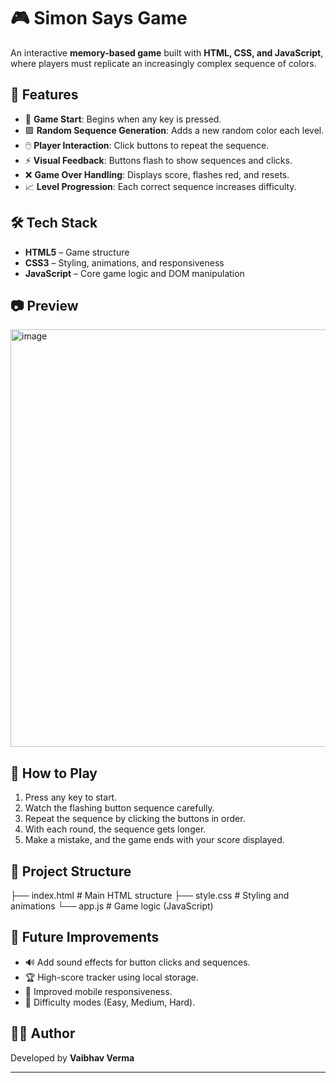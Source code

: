 # 🎮 Simon Says Game  

An interactive **memory-based game** built with **HTML, CSS, and JavaScript**, where players must replicate an increasingly complex sequence of colors.  

## 🚀 Features  
- 🎯 **Game Start**: Begins when any key is pressed.  
- 🟩 **Random Sequence Generation**: Adds a new random color each level.  
- 🖱️ **Player Interaction**: Click buttons to repeat the sequence.  
- ⚡ **Visual Feedback**: Buttons flash to show sequences and clicks.  
- ❌ **Game Over Handling**: Displays score, flashes red, and resets.  
- 📈 **Level Progression**: Each correct sequence increases difficulty.  

## 🛠️ Tech Stack  
- **HTML5** – Game structure  
- **CSS3** – Styling, animations, and responsiveness  
- **JavaScript** – Core game logic and DOM manipulation  

## 📷 Preview  
<img width="604" height="668" alt="image" src="https://github.com/user-attachments/assets/2bf70336-35c5-40d8-864a-23b1d296ab75" />

## 🎯 How to Play  
1. Press any key to start.  
2. Watch the flashing button sequence carefully.  
3. Repeat the sequence by clicking the buttons in order.  
4. With each round, the sequence gets longer.  
5. Make a mistake, and the game ends with your score displayed.  

## 📂 Project Structure  
├── index.html # Main HTML structure
├── style.css # Styling and animations
└── app.js # Game logic (JavaScript)

## 📌 Future Improvements  
- 🔊 Add sound effects for button clicks and sequences.  
- 🏆 High-score tracker using local storage.  
- 📱 Improved mobile responsiveness.  
- 🎨 Difficulty modes (Easy, Medium, Hard).  

## 👨‍💻 Author  
Developed by **Vaibhav Verma**  

---

